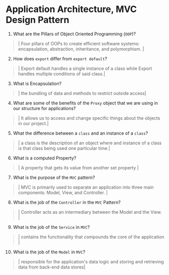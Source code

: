 # Application Architecture, MVC Design Pattern
01. What are the Pillars of Object Oriented Programming (`OOP`)?
  
  > | Four pillars of OOPs to create efficient software systems: encapsulation, abstraction, inheritance, and polymorphism. |

02. How does `export` differ from `export default`?
  
  > | Export default handles a single instance of a class while Export handles multiple conditions of said class.|

03. What is Encapsulation?
  
  > |  the bundling of data and methods to restrict outside access|

04. What are some of the benefits of the `Proxy` object that we are using in our structure for applications?
  
  > | It allows us to access and change specific things about the objects in our project.|

05. What the difference between a `class` and an instance of a `class`?
  
  > | a class is the description of an object where and instance of a class is that class being used one particular time.|

06. What is a computed Property?
  
  > | A property that gets its value from another set property |

07. What is the purpose of the `MVC` pattern?
  
  > | MVC is primarily used to separate an application into three main components: Model, View, and Controller. |

08. What is the job of the `Controller` in the `MVC` Pattern?
  
  > | Controller acts as an intermediary between the Model and the View.  |

09. What is the job of the `Service` in `MVC`?
  
  > |  contains the functionality that compounds the core of the application |

10. What is the job of the `Model` in `MVC`?
  
  > | responsible for the application's data logic and storing and retrieving data from back-end data stores|
